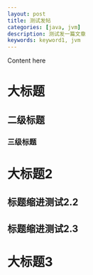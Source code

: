 ```yaml
---
layout: post
title: 测试发帖
categories: [java, jvm]
description: 测试发一篇文章
keywords: keyword1, jvm
---
```


Content here

# 大标题

## 二级标题

### 三级标题

# 大标题2

## 标题缩进测试2.2

## 标题缩进测试2.3



# 大标题3
